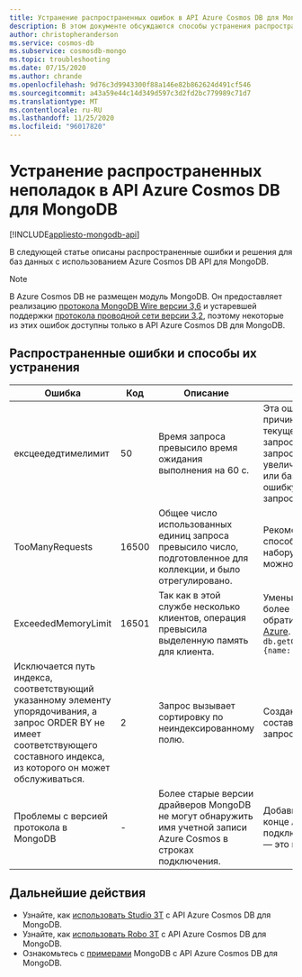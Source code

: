 ```yaml
---
title: Устранение распространенных ошибок в API Azure Cosmos DB для Mongo DB
description: В этом документе обсуждаются способы устранения распространенных проблем, возникающих в API Azure Cosmos DB для MongoDB.
author: christopheranderson
ms.service: cosmos-db
ms.subservice: cosmosdb-mongo
ms.topic: troubleshooting
ms.date: 07/15/2020
ms.author: chrande
ms.openlocfilehash: 9d76c3d9943300f88a146e82b862624d491cf546
ms.sourcegitcommit: a43a59e44c14d349d597c3d2fd2bc779989c71d7
ms.translationtype: MT
ms.contentlocale: ru-RU
ms.lasthandoff: 11/25/2020
ms.locfileid: "96017820"
---
```

# <a name="troubleshoot-common-issues-in-azure-cosmos-dbs-api-for-mongodb"></a>Устранение распространенных неполадок в API Azure Cosmos DB для MongoDB
[!INCLUDE[appliesto-mongodb-api](includes/appliesto-mongodb-api.md)]

В следующей статье описаны распространенные ошибки и решения для баз данных с использованием Azure Cosmos DB API для MongoDB.

>[!Note]
> В Azure Cosmos DB не размещен модуль MongoDB. Он предоставляет реализацию [протокола MongoDB Wire версии 3,6](mongodb-feature-support-36.md) и устаревшей поддержки [протокола проводной сети версии 3,2](mongodb-feature-support.md), поэтому некоторые из этих ошибок доступны только в API Azure Cosmos DB для MongoDB. 

## <a name="common-errors-and-solutions"></a>Распространенные ошибки и способы их устранения

| Ошибка               | Код  | Описание  | Решение  |
|---------------------|-------|--------------|-----------|
| ексцеедедтимелимит   | 50 | Время запроса превысило время ожидания выполнения на 60 с. | Эта ошибка может быть вызвана многими причинами. Одна из причин в том, что текущей выделенной мощности единиц запросов недостаточно для выполнения запроса. Эту проблему можно устранить, увеличив единицы запроса этой коллекции или базы данных. В других случаях эту ошибку можно обойти, разделив большой запрос на более мелкие. |
| TooManyRequests     | 16500 | Общее число использованных единиц запроса превысило число, подготовленное для коллекции, и было отрегулировано. | Рекомендуем масштабировать пропускную способность, назначенную контейнеру или набору контейнеров на портале Azure, или можно выполнить операцию еще раз. |
| ExceededMemoryLimit | 16501 | Так как в этой службе несколько клиентов, операция превысила выделенную память для клиента. | Уменьшите область операции, применив более строгие критерии запроса, или обратитесь в службу поддержки на [портале Azure](https://portal.azure.com/?#blade/Microsoft_Azure_Support/HelpAndSupportBlade). Пример: `db.getCollection('users').aggregate([{$match: {name: "Andy"}}, {$sort: {age: -1}}]))` |
| Исключается путь индекса, соответствующий указанному элементу упорядочивания, а запрос ORDER BY не имеет соответствующего составного индекса, из которого он может обслуживаться. | 2 | Запрос вызывает сортировку по неиндексированному полю. | Создание совпадающего индекса (или составного индекса) для предпринятого запроса сортировки. |
| Проблемы с версией протокола в MongoDB | - | Более старые версии драйверов MongoDB не могут обнаружить имя учетной записи Azure Cosmos в строках подключения. | Добавьте *AppName = @**AccountName** @* в конце API Cosmos DB для строки подключения к MongoDB, где ***AccountName*** — это имя учетной записи Cosmos DB. |

## <a name="next-steps"></a>Дальнейшие действия

- Узнайте, как [использовать Studio 3T](mongodb-mongochef.md) с API Azure Cosmos DB для MongoDB.
- Узнайте, как [использовать Robo 3T](mongodb-robomongo.md) с API Azure Cosmos DB для MongoDB.
- Ознакомьтесь с [примерами](mongodb-samples.md) MongoDB с API Azure Cosmos DB для MongoDB.

